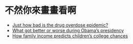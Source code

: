 # 不然你來畫畫看啊

- [Just how bad is the drug overdose epidemic?](https://www.nytimes.com/interactive/2017/04/14/upshot/drug-overdose-epidemic-you-draw-it.html)
- [What got better or worse during Obama’s presidency](https://www.nytimes.com/interactive/2017/01/15/us/politics/you-draw-obama-legacy.html)
- [How family income predicts children’s college chances](https://www.nytimes.com/interactive/2015/05/28/upshot/you-draw-it-how-family-income-affects-childrens-college-chances.html)
